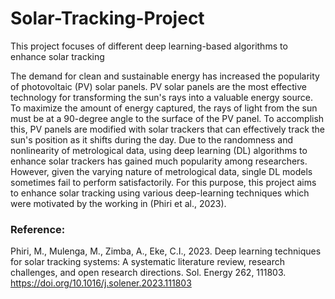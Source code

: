 # Solar-Tracking-Project
This project focuses of different deep learning-based algorithms to enhance solar tracking

The demand for clean and sustainable energy has increased the popularity of photovoltaic (PV) solar panels. PV solar panels are the most effective technology for transforming the sun's rays into a valuable energy source. To maximize the amount of energy captured, the rays of light from the sun must be at a 90-degree angle to the surface of the PV panel. To accomplish this, PV panels are modified with solar trackers that can effectively track the sun's position as it shifts during the day. Due to the randomness and nonlinearity of metrological data, using deep learning (DL) algorithms to enhance solar trackers has gained much popularity among researchers. However, given the varying nature of metrological data, single DL models sometimes fail to perform satisfactorily. For this purpose, this project aims to enhance solar tracking using various deep-learning techniques which were motivated by the working in (Phiri et al., 2023).

### Reference:

Phiri, M., Mulenga, M., Zimba, A., Eke, C.I., 2023. Deep learning techniques for solar tracking systems: A systematic literature review, research challenges, and open research directions. Sol. Energy 262, 111803. https://doi.org/10.1016/j.solener.2023.111803


